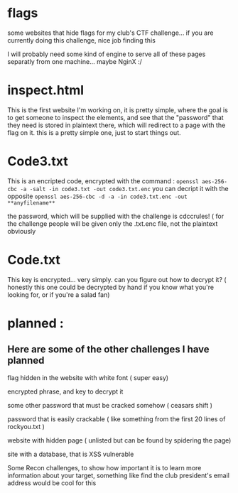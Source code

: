 # flags
some websites that hide flags for my club's CTF challenge... if you are currently doing this challenge, nice job finding this

I will probably need some kind of engine to serve all of these pages separatly from one machine... maybe NginX :/
# inspect.html 

 This is the first website I'm working on, it is pretty simple, where the goal is to get someone to inspect the 
elements, and see that the "password" that they need is stored in plaintext there, which will redirect to 
a page with the flag on it. this is a pretty simple one, just to start things out.

# Code3.txt

This is an encripted code, encrypted with the command : `openssl aes-256-cbc -a -salt -in code3.txt -out code3.txt.enc`
you can decript it with the opposite `openssl aes-256-cbc -d -a -in code3.txt.enc -out **anyfilename**`

the password, which will be supplied with the challenge  is cdccrules!
( for the challenge people will be given only the .txt.enc file, not the plaintext obviously

# Code.txt

This key is encrypted... very simply. can you figure out how to decrypt it? ( honestly this one could be decrypted by hand if you know what you're
looking for, or if you're a salad fan)

# planned : 

Here are some of the other challenges I have planned 
----------------------------------------------------

flag hidden in the website with white font ( super easy) 

encrypted phrase, and key to decrypt it 

some other password that must be cracked somehow ( ceasars shift )

password that is easily crackable ( like something from the first 20 lines of rockyou.txt ) 

website with hidden page ( unlisted but can be found by spidering the page) 

site with a database, that is XSS vulnerable

Some Recon challenges, to show how important it is to learn more information about your target, something like find the club president's email address would be cool for this


